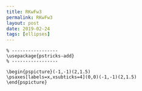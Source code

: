 ```yaml
---
title: RKwFw3
permalink: RKwFw3
layout: post
date: 2019-02-24
tags: [ellipses]
---
```


```latex% Dans le préambule
% -----------------
\usepackage{pstricks-add}
% -----------------

\begin{pspicture}(-1,-1)(2,1.5)
\psaxes[labels=x,xsubticks=4](0,0)(-1,-1)(2,1.5)
\end{pspicture}
```